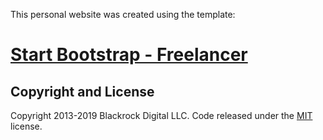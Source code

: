 This personal website was created using the template:

# [Start Bootstrap - Freelancer](https://startbootstrap.com/template-overviews/freelancer/)

## Copyright and License

Copyright 2013-2019 Blackrock Digital LLC. Code released under the [MIT](https://github.com/BlackrockDigital/startbootstrap-freelancer/blob/gh-pages/LICENSE) license.
